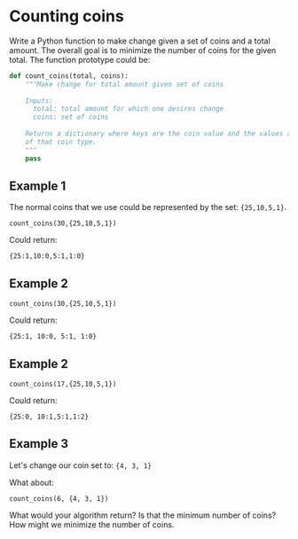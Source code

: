 # Counting coins

Write a Python function to make change given a set of coins and a total amount.
The overall goal is to minimize the number of coins for the given total.  The
function prototype could be:

```py
def count_coins(total, coins):
    """Make change for total amount given set of coins
    
    Inputs:
      total: total amount for which one desires change
      coins: set of coins
    
    Returns a dictionary where keys are the coin value and the values are the count
    of that coin type.
    """
    pass
```

## Example 1

The normal coins that we use could be represented by the set: `{25,10,5,1}`.

```
count_coins(30,{25,10,5,1})
```

Could return:

```
{25:1,10:0,5:1,1:0}
```

## Example 2

```
count_coins(30,{25,10,5,1})
```

Could return:

```
{25:1, 10:0, 5:1, 1:0}
```

## Example 2

```
count_coins(17,{25,10,5,1})
```

Could return:

```
{25:0, 10:1,5:1,1:2}
```

## Example 3

Let's change our coin set to: `{4, 3, 1}`

What about:

```
count_coins(6, {4, 3, 1})
```

What would your algorithm return?  Is that the minimum number of coins?  How
might we minimize the number of coins.

